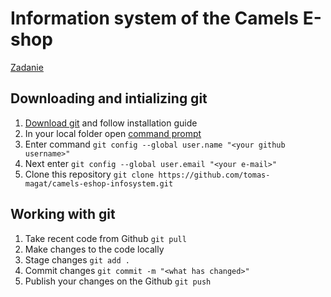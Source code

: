 # Information system of the Camels E-shop

[Zadanie](zadanie.pdf)

## Downloading and intializing git

1. [Download git](https://git-scm.com/) and follow installation guide
2. In your local folder open [command prompt](https://www.youtube.com/watch?v=bgSSJQolR0E)
3. Enter command `git config --global user.name "<your github username>"`
4. Next enter `git config --global user.email "<your e-mail>"`
5. Clone this repository `git clone https://github.com/tomas-magat/camels-eshop-infosystem.git`
 
## Working with git

1. Take recent code from Github `git pull`
2. Make changes to the code locally
3. Stage changes `git add .`
4. Commit changes `git commit -m "<what has changed>"`
5. Publish your changes on the Github `git push`
